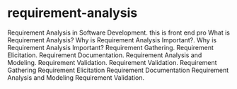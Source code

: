 # requirement-analysis
Requirement Analysis in Software Development.
this is front end pro 
What is Requirement Analysis?
Why is Requirement Analysis Important?.
Why is Requirement Analysis Important?
Requirement Gathering.
Requirement Elicitation.
Requirement Documentation.
Requirement Analysis and Modeling.
Requirement Validation.
Requirement Validation.
Requirement Gathering
Requirement Elicitation
Requirement Documentation
Requirement Analysis and Modeling
Requirement Validation.
